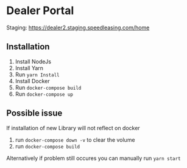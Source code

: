 # Dealer Portal

Staging: https://dealer2.staging.speedleasing.com/home

## Installation

1. Install NodeJs
2. Install Yarn
3. Run `yarn Install`
4. Install Docker
5. Run `docker-compose build`
6. Run `docker-compose up`

## Possible issue

If installation of new Library will not reflect on docker

1. run `docker-compose down -v` to clear the volume
2. run `docker-compose build`

Alternatively if problem still occures you can manually run `yarn start`
